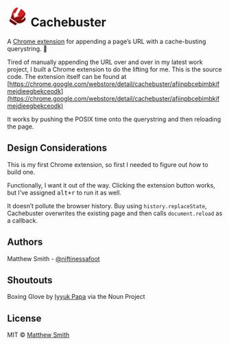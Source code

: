 # ![Cachebuster Extension Icon](dist/i/48.png) Cachebuster
A [Chrome extension](https://chrome.google.com/webstore/detail/cachebuster/afiinpbcebimbkifmejdieegbekceodk) for appending a page’s URL with a cache-busting querystring. :punch:

Tired of manually appending the URL over and over in my latest work project, I built a Chrome extension to do the lifting for me. This is the source code. The extension itself can be found at [https://chrome.google.com/webstore/detail/cachebuster/afiinpbcebimbkifmejdieegbekceodk](https://chrome.google.com/webstore/detail/cachebuster/afiinpbcebimbkifmejdieegbekceodk)

It works by pushing the POSIX time onto the querystring and then reloading the page.

## Design Considerations
This is my first Chrome extension, so first I needed to figure out *how* to build one.

Functionally, I want it out of the way. Clicking the extension button works, but I’ve assigned <kbd>alt+r</kbd> to run it as well.

It doesn’t pollute the browser history. Buy using `history.replaceState`, Cachebuster overwrites the existing page and then calls `document.reload` as a callback.

## Authors
Matthew Smith - [@niftinessafoot](https://twitter.com/niftinessafoot)

## Shoutouts
Boxing Glove by [Iyyuk Papa](https://thenounproject.com/mohkamil001) via the Noun Project

## License
MIT © [Matthew Smith](http://www.niftinessafoot.com)

